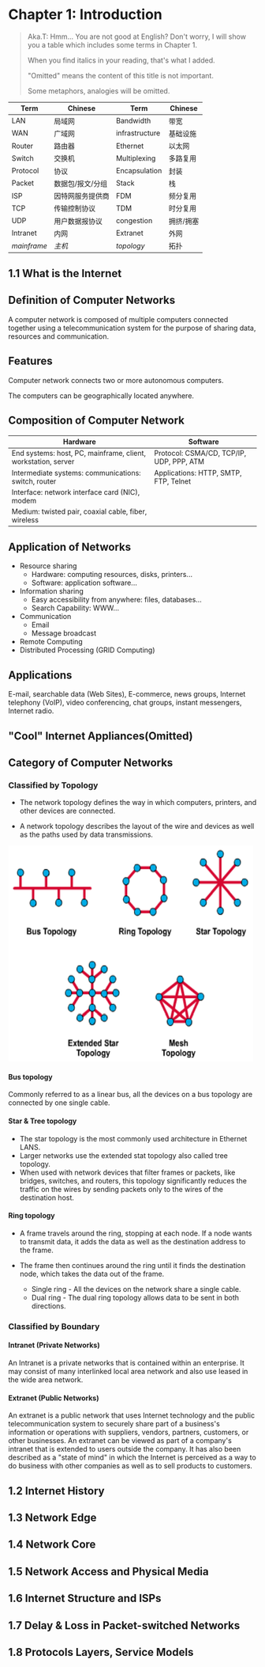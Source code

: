 # Chapter 1: Introduction

> Aka.T: Hmm... You are not good at English? Don't worry, I will show you a table which includes some terms in Chapter 1.
>
> When you find italics in your reading, that's what I added.
>
> "Omitted" means the content of this title is not important.
>
> Some metaphors, analogies will be omitted.

| Term        | Chinese          | Term           | Chinese   |
| ----------- | ---------------- | -------------- | --------- |
| LAN         | 局域网           | Bandwidth      | 带宽      |
| WAN         | 广域网           | infrastructure | 基础设施  |
| Router      | 路由器           | Ethernet       | 以太网    |
| Switch      | 交换机           | Multiplexing   | 多路复用  |
| Protocol    | 协议             | Encapsulation  | 封装      |
| Packet      | 数据包/报文/分组 | Stack          | 栈        |
| ISP         | 因特网服务提供商 | FDM            | 频分复用  |
| TCP         | 传输控制协议     | TDM            | 时分复用  |
| UDP         | 用户数据报协议   | congestion     | 拥挤/拥塞 |
| Intranet    | 内网             | Extranet       | 外网      |
| *mainframe* | *主机*           | *topology*     | 拓扑      |

## 1.1 What is the Internet

## Definition of Computer Networks

A computer network is composed of multiple computers connected together using a telecommunication system for the purpose of sharing data, resources and communication.

## Features

Computer network connects two or more autonomous computers.

The computers can be geographically located anywhere.

## Composition of Computer Network

| Hardware                                                     | Software                                 |
| ------------------------------------------------------------ | ---------------------------------------- |
| End systems: host, PC, mainframe, client, workstation, server | Protocol: CSMA/CD, TCP/IP, UDP, PPP, ATM |
| Intermediate systems: communications: switch, router         | Applications: HTTP, SMTP, FTP, Telnet    |
| Interface: network interface card (NIC), modem               |                                          |
| Medium: twisted pair, coaxial cable, fiber, wireless         |                                          |

## Application of Networks

- Resource sharing
  - Hardware: computing resources, disks, printers...
  - Software: application software...
- Information sharing
  - Easy accessibility from anywhere: files, databases...
  - Search Capability: WWW...
- Communication
  - Email
  - Message broadcast
- Remote Computing
- Distributed Processing (GRID Computing)

## Applications

E-mail, searchable data (Web Sites), E-commerce, news groups, Internet telephony (VoIP), video conferencing, chat groups, instant messengers, Internet radio.

## "Cool" Internet Appliances(Omitted)

## Category of Computer Networks

### Classified by Topology

- The network topology defines the way in which computers, printers, and other devices are connected.

- A network topology describes the layout of the wire and devices as well as the paths used by data transmissions.

![image-20230317221701445](Chapter1.assets/image-20230317221701445.png)

#### Bus topology

Commonly referred to as a linear bus, all the devices on a bus topology are connected by one single cable.

#### Star & Tree topology

- The star topology is the most commonly used architecture in Ethernet LANS.
- Larger networks use the extended stat topology also called tree topology.
- When used with network devices that filter frames or packets, like bridges, switches, and routers, this topology significantly reduces the traffic on the wires by sending packets only to the wires of the destination host.

#### Ring topology

- A frame travels around the ring, stopping at each node. If a node wants to transmit data, it adds the data as well as the destination address to the frame.

- The frame then continues around the ring until it finds the destination node, which takes the data out of the frame.
  - Single ring - All the devices on the network share a single cable.
  - Dual ring - The dual ring topology allows data to be sent in both directions.

### Classified by Boundary

#### Intranet (Private Networks)

An Intranet is a private networks that is contained within an enterprise. It may consist of many interlinked local area network and also use leased in the wide area network.

#### Extranet (Public Networks)

An extranet is a public network that uses Internet technology and the public telecommunication system to securely share part of a business's information or operations with suppliers, vendors, partners, customers, or other businesses. An extranet can be viewed as part of a company's intranet that is extended to users outside the company. It has also been described as a "state of mind" in which the Internet is perceived as a way to do business with other companies as well as to sell products to customers.

## 1.2 Internet History

## 1.3 Network Edge

## 1.4 Network Core

## 1.5 Network Access and Physical Media

## 1.6 Internet Structure and ISPs

## 1.7 Delay & Loss in Packet-switched Networks

## 1.8 Protocols Layers, Service Models

